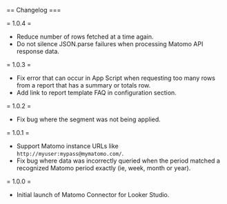 == Changelog ===

= 1.0.4 =
* Reduce number of rows fetched at a time again.
* Do not silence JSON.parse failures when processing Matomo API response data.

= 1.0.3 =
* Fix error that can occur in App Script when requesting too many rows from a report that has a summary or totals row.
* Add link to report template FAQ in configuration section.

= 1.0.2 =
* Fix bug where the segment was not being applied.

= 1.0.1 =
* Support Matomo instance URLs like `http://myuser:mypass@mymatomo.com/`.
* Fix bug where data was incorrectly queried when the period matched a recognized Matomo period exactly (ie, week, month or year).

= 1.0.0 =
* Initial launch of Matomo Connector for Looker Studio.
